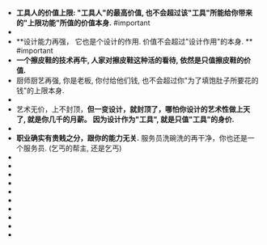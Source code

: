 - **工具人的价值上限: "工具人"的最高价值, 也不会超过该"工具"所能给你带来的"上限功能"所值的价值本身.** #important
-
- **设计能力再强， 它也是个设计的作用. 价值不会超过"设计作用"的本身. ** #important
- **一个擦皮鞋的技术再牛, 人家对擦皮鞋这种活的看待, 依然是只值擦皮鞋的价值.**
- 厨师厨艺再强, 你是老板, 你付给他们钱, 也不会超过你"为了填饱肚子所要花的钱"的上限本身.
-
- 艺术无价，上不封顶，**但一变设计，就封顶了，哪怕你设计的艺术性做上天了, 就是你几千的月薪。 因为设计作为"工具", 就是只值"工具"的身价.**
-
- **职业确实有贵贱之分，跟你的能力无关.** 服务员洗碗洗的再干净，你也还是一个服务员. (乞丐的帮主, 还是乞丐)
-
-
-
-
-
-
-
-
-
-